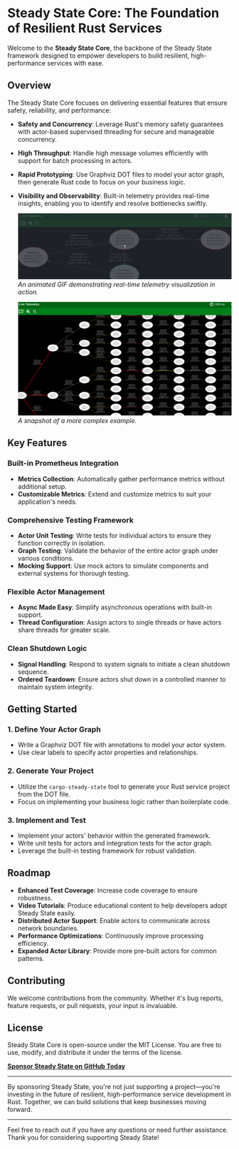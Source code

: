 # Steady State Core: The Foundation of Resilient Rust Services

Welcome to the **Steady State Core**, the backbone of the Steady State framework designed to empower developers to build resilient, high-performance services with ease.

## Overview

The Steady State Core focuses on delivering essential features that ensure safety, reliability, and performance:

- **Safety and Concurrency**: Leverage Rust's memory safety guarantees with actor-based supervised threading for secure and manageable concurrency.
- **High Throughput**: Handle high message volumes efficiently with support for batch processing in actors.
- **Rapid Prototyping**: Use Graphviz DOT files to model your actor graph, then generate Rust code to focus on your business logic.
- **Visibility and Observability**: Built-in telemetry provides real-time insights, enabling you to identify and resolve bottlenecks swiftly.
  
  ![Telemetry Visualization Example](simple-example.gif)
  *An animated GIF demonstrating real-time telemetry visualization in action.*

  ![Complex Graph Snapshot](overload.png)
  *A snapshot of a more complex example.*
## Key Features

### Built-in Prometheus Integration

- **Metrics Collection**: Automatically gather performance metrics without additional setup.
- **Customizable Metrics**: Extend and customize metrics to suit your application's needs.

### Comprehensive Testing Framework

- **Actor Unit Testing**: Write tests for individual actors to ensure they function correctly in isolation.
- **Graph Testing**: Validate the behavior of the entire actor graph under various conditions.
- **Mocking Support**: Use mock actors to simulate components and external systems for thorough testing.

### Flexible Actor Management

- **Async Made Easy**: Simplify asynchronous operations with built-in support.
- **Thread Configuration**: Assign actors to single threads or have actors share threads for greater scale.

### Clean Shutdown Logic

- **Signal Handling**: Respond to system signals to initiate a clean shutdown sequence.
- **Ordered Teardown**: Ensure actors shut down in a controlled manner to maintain system integrity.

## Getting Started

### 1. Define Your Actor Graph

- Write a Graphviz DOT file with annotations to model your actor system.
- Use clear labels to specify actor properties and relationships.

### 2. Generate Your Project

- Utilize the `cargo-steady-state` tool to generate your Rust service project from the DOT file.
- Focus on implementing your business logic rather than boilerplate code.

### 3. Implement and Test

- Implement your actors' behavior within the generated framework.
- Write unit tests for actors and integration tests for the actor graph.
- Leverage the built-in testing framework for robust validation.

## Roadmap

- **Enhanced Test Coverage**: Increase code coverage to ensure robustness.
- **Video Tutorials**: Produce educational content to help developers adopt Steady State easily.
- **Distributed Actor Support**: Enable actors to communicate across network boundaries.
- **Performance Optimizations**: Continuously improve processing efficiency.
- **Expanded Actor Library**: Provide more pre-built actors for common patterns.

## Contributing

We welcome contributions from the community. Whether it's bug reports, feature requests, or pull requests, your input is invaluable.

## License

Steady State Core is open-source under the MIT License. You are free to use, modify, and distribute it under the terms of the license.

[**Sponsor Steady State on GitHub Today**](https://github.com/sponsors/kmf-lab)

---

By sponsoring Steady State, you're not just supporting a project—you're investing in the future of resilient, high-performance service development in Rust. Together, we can build solutions that keep businesses moving forward.

---

Feel free to reach out if you have any questions or need further assistance. Thank you for considering supporting Steady State!
                             
       
